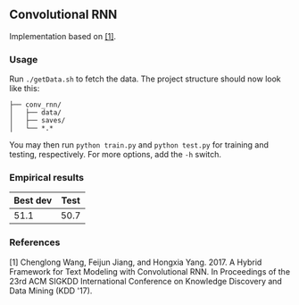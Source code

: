 ## Convolutional RNN

Implementation based on [[1]](http://dl.acm.org/citation.cfm?id=3098140).

### Usage

Run `./getData.sh` to fetch the data. The project structure should now look like this:

```
├── conv_rnn/
│   ├── data/
│   ├── saves/
│   └── *.*
```
You may then run `python train.py` and `python test.py` for training and testing, respectively. For more options, add the `-h` switch.

### Empirical results
Best dev | Test
-- | --
51.1 | 50.7

### References
[1] Chenglong Wang, Feijun Jiang, and Hongxia Yang. 2017. A Hybrid Framework for Text Modeling with Convolutional RNN. In Proceedings of the 23rd ACM SIGKDD International Conference on Knowledge Discovery and Data Mining (KDD '17).
